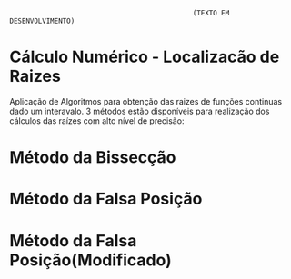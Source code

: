                                                  (TEXTO EM DESENVOLVIMENTO)

# Cálculo Numérico - Localizacão de Raizes
  Aplicação de Algoritmos para obtenção das raizes de funções continuas dado um interavalo. 3 métodos estão disponíveis para realização dos cálculos das raízes com alto nível de precisão:

# Método da Bissecção

# Método da Falsa Posição

# Método da Falsa Posição(Modificado)

